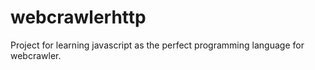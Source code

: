 # webcrawlerhttp
Project for learning javascript as the perfect programming language for webcrawler. 
